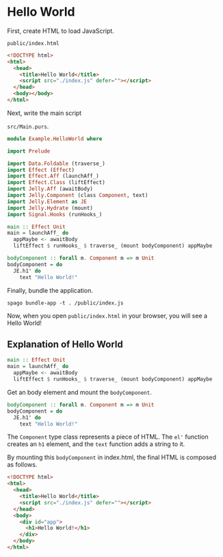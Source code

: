 # Hello World

First, create HTML to load JavaScript.

`public/index.html`

```html
<!DOCTYPE html>
<html>
  <head>
    <title>Hello World</title>
    <script src="./index.js" defer=""></script>
  </head>
  <body></body>
</html>
```

Next, write the main script

`src/Main.purs`.

```purescript
module Example.HelloWorld where

import Prelude

import Data.Foldable (traverse_)
import Effect (Effect)
import Effect.Aff (launchAff_)
import Effect.Class (liftEffect)
import Jelly.Aff (awaitBody)
import Jelly.Component (class Component, text)
import Jelly.Element as JE
import Jelly.Hydrate (mount)
import Signal.Hooks (runHooks_)

main :: Effect Unit
main = launchAff_ do
  appMaybe <- awaitBody
  liftEffect $ runHooks_ $ traverse_ (mount bodyComponent) appMaybe

bodyComponent :: forall m. Component m => m Unit
bodyComponent = do
  JE.h1' do
    text "Hello World!"

```

Finally, bundle the application.

```
spago bundle-app -t . /public/index.js
```

Now, when you open `public/index.html` in your browser, you will see a Hello World!

## Explanation of Hello World

```purescript
main :: Effect Unit
main = launchAff_ do
  appMaybe <- awaitBody
  liftEffect $ runHooks_ $ traverse_ (mount bodyComponent) appMaybe
```

Get an body element and mount the `bodyComponent`.

```purescript
bodyComponent :: forall m. Component m => m Unit
bodyComponent = do
  JE.h1' do
    text "Hello World!"
```

The `Component` type class represents a piece of HTML. The `el'` function creates an `h1` element, and the `text` function adds a string to it.

By mounting this `bodyComponent` in index.html, the final HTML is composed as follows.

```html
<!DOCTYPE html>
<html>
  <head>
    <title>Hello World</title>
    <script src="./index.js" defer=""></script>
  </head>
  <body>
    <div id="app">
      <h1>Hello World!</h1>
    </div>
  </body>
</html>
```
